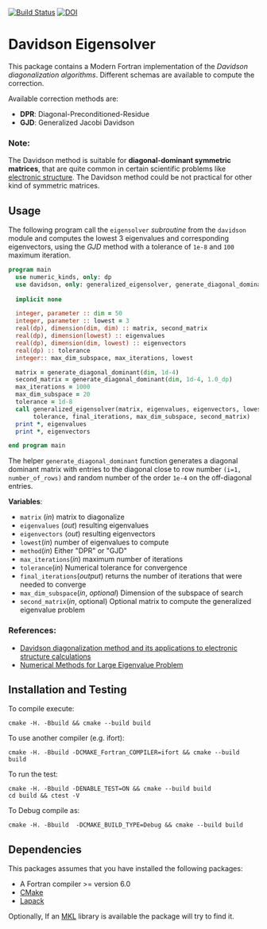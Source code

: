 [![Build Status](https://travis-ci.org/NLESC-JCER/Fortran_Davidson.svg?branch=master)](https://travis-ci.org/NLESC-JCER/Fortran_Davidson) [![DOI](https://zenodo.org/badge/DOI/10.5281/zenodo.3360231.svg)](https://doi.org/10.5281/zenodo.3360231)

Davidson Eigensolver
===================
This package contains a Modern Fortran implementation of the *Davidson diagonalization algorithms*.
Different schemas are available to compute the correction.

Available correction methods are:
 * **DPR**: Diagonal-Preconditioned-Residue
 * **GJD**: Generalized Jacobi Davidson


### Note:
The Davidson method is suitable for **diagonal-dominant symmetric matrices**, that are quite common
in certain scientific problems like [electronic structure](https://en.wikipedia.org/wiki/Electronic_structure). The Davidson method could be not practical
for other kind of symmetric matrices.

Usage
-----
The following program call the `eigensolver` *subroutine* from the `davidson` module and computes
the lowest 3 eigenvalues and corresponding eigenvectors, using the *GJD* method with a tolerance
of `1e-8` and `100` maximum iteration.
```fortran
program main
  use numeric_kinds, only: dp
  use davidson, only: generalized_eigensolver, generate_diagonal_dominant
 
  implicit none

  integer, parameter :: dim = 50
  integer, parameter :: lowest = 3
  real(dp), dimension(dim, dim) :: matrix, second_matrix
  real(dp), dimension(lowest) :: eigenvalues
  real(dp), dimension(dim, lowest) :: eigenvectors
  real(dp) :: tolerance
  integer:: max_dim_subspace, max_iterations, lowest

  matrix = generate_diagonal_dominant(dim, 1d-4)
  second_matrix = generate_diagonal_dominant(dim, 1d-4, 1.0_dp)
  max_iterations = 1000
  max_dim_subspace = 20
  tolerance = 1d-8
  call generalized_eigensolver(matrix, eigenvalues, eigenvectors, lowest, "GJD", max_iterations, &
       tolerance, final_iterations, max_dim_subspace, second_matrix)
  print *, eigenvalues
  print *, eigenvectors

end program main
```
The helper  `generate_diagonal_dominant` function generates a diagonal dominant
matrix with entries to the diagonal close to row number `(i=1, number_of_rows)`
and random number of the order `1e-4` on the off-diagonal entries.

**Variables**:
 * `matrix` (*in*) matrix to diagonalize
 * `eigenvalues` (*out*) resulting eigenvalues
 * `eigenvectors` (*out*) resulting eigenvectors
 * `lowest`(*in*) number of eigenvalues to compute
 * `method`(*in*) Either "DPR" or "GJD"
 * `max_iterations`(*in*) maximum number of iterations
 * `tolerance`(*in*) Numerical tolerance for convergence
 * `final_iterations`(*output*) returns the number of iterations that were needed to converge
 * `max_dim_subspace`(*in*, *optional*) Dimension of the subspace of search
 * `second_matrix`(*in*, optional) Optional matrix to compute the generalized eigenvalue problem
 
### References:
 * [Davidson diagonalization method and its applications to electronic structure calculations](https://www.semanticscholar.org/paper/DAVIDSON-DIAGONALIZATION-METHOD-AND-ITS-APPLICATION-Liao/5811eaf768d1a006f505dfe24f329874a679ba59)
 * [Numerical Methods for Large Eigenvalue Problem](https://doi.org/10.1137/1.9781611970739)

Installation and Testing
------------------------

To compile execute:
```
cmake -H. -Bbuild && cmake --build build
```

To use another compiler (e.g. ifort):
```
cmake -H. -Bbuild -DCMAKE_Fortran_COMPILER=ifort && cmake --build build
```

To run the test:
```
cmake -H. -Bbuild -DENABLE_TEST=ON && cmake --build build
cd build && ctest -V
```

To Debug compile as:
```
cmake -H. -Bbuild  -DCMAKE_BUILD_TYPE=Debug && cmake --build build
```

Dependencies
------------
This packages assumes that you have installed the following packages:
 * A Fortran compiler >=  version 6.0 
 * [CMake](https://cmake.org/)
 * [Lapack](http://www.netlib.org/lapack/)
	
Optionally, If an [MKL](https://software.intel.com/en-us/mkl) library is available the package will try to find it.
